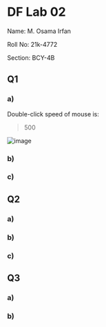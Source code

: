 # DF Lab 02
Name: M. Osama Irfan

Roll No: 21k-4772

Section: BCY-4B
## Q1
### a)
Double-click speed of mouse is:
> 500

![image](https://user-images.githubusercontent.com/115397536/230767128-c830af5b-2de4-486f-9986-e1a69196553a.png)

### b)

### c)

## Q2
### a)

### b)

### c)

## Q3
### a)

### b)
